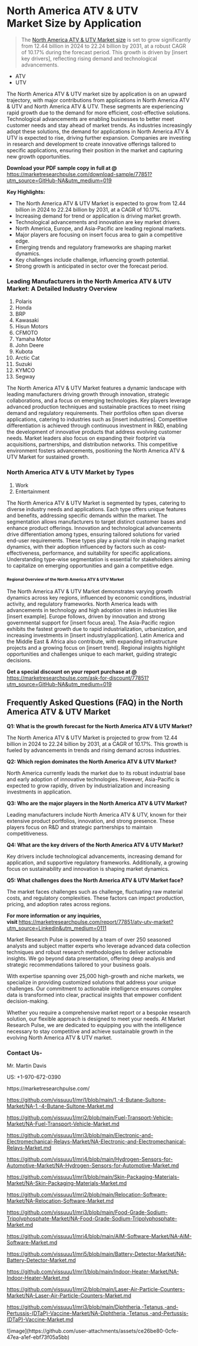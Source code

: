 <h1>North America ATV & UTV Market&nbsp;Size by Application</h1><blockquote><p>The <a href="https://marketresearchpulse.com/download-sample/77851?utm_source=GitHub-NA&amp;utm_medium=019">North America ATV & UTV Market size</a> is set to grow significantly from 12.44 billion in 2024 to 22.24 billion by 2031, at a robust CAGR of 10.17% during the forecast period. This growth is driven by [insert key drivers], reflecting rising demand and technological advancements.</p></blockquote><ul><li>ATV<li> UTV</li></ul><p>The North America ATV & UTV market size by application is on an upward trajectory, with major contributions from applications in North America ATV & UTV and North America ATV & UTV. These segments are experiencing rapid growth due to the demand for more efficient, cost-effective solutions. Technological advancements are enabling businesses to better meet customer needs and stay ahead of market trends. As industries increasingly adopt these solutions, the demand for applications in North America ATV & UTV is expected to rise, driving further expansion. Companies are investing in research and development to create innovative offerings tailored to specific applications, ensuring their position in the market and capturing new growth opportunities.</p><p><strong>Download your PDF sample copy in full at @ </strong><a href="https://marketresearchpulse.com/download-sample/77851?utm_source=GitHub-NA&amp;utm_medium=019">https://marketresearchpulse.com/download-sample/77851?utm_source=GitHub-NA&amp;utm_medium=019</a></p><p><strong>Key Highlights: </strong></p><ul><li>The North America ATV & UTV Market is expected to grow from 12.44 billion in 2024 to 22.24 billion by 2031, at a CAGR of 10.17%.</li><li>Increasing demand for trend or application is driving market growth.</li><li>Technological advancements and innovation are key market drivers.</li><li>North America, Europe, and Asia-Pacific are leading regional markets.</li><li>Major players are focusing on insert focus area to gain a competitive edge.</li><li>Emerging trends and regulatory frameworks are shaping market dynamics.</li><li>Key challenges include challenge, influencing growth potential.</li><li>Strong growth is anticipated in sector over the forecast period.</li></ul><h3>Leading Manufacturers in the North America ATV & UTV Market: A Detailed Industry Overview</h3><ol><li>Polaris</li><li>Honda</li><li>BRP</li><li>Kawasaki</li><li>Hisun Motors</li><li>CFMOTO</li><li>Yamaha Motor</li><li>John Deere</li><li>Kubota</li><li>Arctic Cat</li><li>Suzuki</li><li>KYMCO</li><li>Segway</li></ol><div class="flex max-w-full flex-col flex-grow"><div class="min-h-8 text-message flex w-full flex-col items-end gap-2 whitespace-normal break-words [.text-message+&amp;]:mt-5" dir="auto" data-message-author-role="assistant" data-message-id="fd8432e4-4910-450d-b182-61b7bfb0a01f" data-message-model-slug="gpt-4o"><div class="flex w-full flex-col gap-1 empty:hidden first:pt-[3px]"><div class="markdown prose w-full break-words dark:prose-invert light"><p>The North America ATV & UTV Market features a dynamic landscape with leading manufacturers driving growth through innovation, strategic collaborations, and a focus on emerging technologies. Key players leverage advanced production techniques and sustainable practices to meet rising demand and regulatory requirements. Their portfolios often span diverse applications, catering to industries such as [insert industries]. Competitive differentiation is achieved through continuous investment in R&amp;D, enabling the development of innovative products that address evolving customer needs. Market leaders also focus on expanding their footprint via acquisitions, partnerships, and distribution networks. This competitive environment fosters advancements, positioning the North America ATV & UTV Market for sustained growth.</p></div></div></div></div><h3>North America ATV & UTV Market by Types</h3><ol><li>Work<li> Entertainment</li></ol><div class="flex max-w-full flex-col flex-grow"><div class="min-h-8 text-message flex w-full flex-col items-end gap-2 whitespace-normal break-words [.text-message+&amp;]:mt-5" dir="auto" data-message-author-role="assistant" data-message-id="084470be-0bb7-4664-bddf-5156b4f41249" data-message-model-slug="gpt-4o-mini"><div class="flex w-full flex-col gap-1 empty:hidden first:pt-[3px]"><div class="markdown prose w-full break-words dark:prose-invert light"><p>The North America ATV & UTV Market is segmented by types, catering to diverse industry needs and applications. Each type offers unique features and benefits, addressing specific demands within the market. The segmentation allows manufacturers to target distinct customer bases and enhance product offerings. Innovation and technological advancements drive differentiation among types, ensuring tailored solutions for varied end-user requirements. These types play a pivotal role in shaping market dynamics, with their adoption influenced by factors such as cost-effectiveness, performance, and suitability for specific applications. Understanding type-wise segmentation is essential for stakeholders aiming to capitalize on emerging opportunities and gain a competitive edge.</p></div></div></div></div><h3><span style="font-size: 11px;">Regional Overview of the North America ATV & UTV Market</span></h3><div class="flex max-w-full flex-col flex-grow"><div class="min-h-8 text-message flex w-full flex-col items-end gap-2 whitespace-normal break-words [.text-message+&amp;]:mt-5" dir="auto" data-message-author-role="assistant" data-message-id="e9038762-ce64-4e30-91c9-9bd413514231" data-message-model-slug="gpt-4o-mini"><div class="flex w-full flex-col gap-1 empty:hidden first:pt-[3px]"><div class="markdown prose w-full break-words dark:prose-invert light"><p>The North America ATV & UTV Market demonstrates varying growth dynamics across key regions, influenced by economic conditions, industrial activity, and regulatory frameworks. North America leads with advancements in technology and high adoption rates in industries like [insert example]. Europe follows, driven by innovation and strong governmental support for [insert focus area]. The Asia-Pacific region exhibits the fastest growth due to rapid industrialization, urbanization, and increasing investments in [insert industry/application]. Latin America and the Middle East &amp; Africa also contribute, with expanding infrastructure projects and a growing focus on [insert trend]. Regional insights highlight opportunities and challenges unique to each market, guiding strategic decisions.</p></div></div></div></div><p><strong>Get a special discount on your report purchase at @ </strong><a href="https://marketresearchpulse.com/ask-for-discount/77851?utm_source=GitHub-NA&amp;utm_medium=019">https://marketresearchpulse.com/ask-for-discount/77851?utm_source=GitHub-NA&amp;utm_medium=019</a></p><h2>Frequently Asked Questions (FAQ) in the North America ATV & UTV Market</h2><p><strong>Q1: What is the growth forecast for the North America ATV & UTV Market?</strong></p><p>The North America ATV & UTV Market is projected to grow from 12.44 billion in 2024 to 22.24 billion by 2031, at a CAGR of 10.17%. This growth is fueled by advancements in trends and rising demand across industries.</p><p><strong>Q2: Which region dominates the North America ATV & UTV Market?</strong></p><p>North America currently leads the market due to its robust industrial base and early adoption of innovative technologies. However, Asia-Pacific is expected to grow rapidly, driven by industrialization and increasing investments in application.</p><p><strong>Q3: Who are the major players in the North America ATV & UTV Market?</strong></p><p>Leading manufacturers include North America ATV & UTV, known for their extensive product portfolios, innovation, and strong presence. These players focus on R&amp;D and strategic partnerships to maintain competitiveness.</p><p><strong>Q4: What are the key drivers of the North America ATV & UTV Market?</strong></p><p>Key drivers include technological advancements, increasing demand for application, and supportive regulatory frameworks. Additionally, a growing focus on sustainability and innovation is shaping market dynamics.</p><p><strong>Q5: What challenges does the North America ATV & UTV Market face?</strong></p><p>The market faces challenges such as challenge, fluctuating raw material costs, and regulatory complexities. These factors can impact production, pricing, and adoption rates across regions.</p><p><strong>For more information or any inquiries, visit&nbsp;</strong><a href="https://marketresearchpulse.com/report/77851/atv-utv-market?utm_source=Linkedin&utm_medium=0111">https://marketresearchpulse.com/report/77851/atv-utv-market?utm_source=Linkedin&utm_medium=0111</a></p><p>Market Research Pulse is powered by a team of over 250 seasoned analysts and subject matter experts who leverage advanced data collection techniques and robust research methodologies to deliver actionable insights. We go beyond data presentation, offering deep analysis and strategic recommendations tailored to your business goals.</p><p>With expertise spanning over 25,000 high-growth and niche markets, we specialize in providing customized solutions that address your unique challenges. Our commitment to actionable intelligence ensures complex data is transformed into clear, practical insights that empower confident decision-making.</p><p>Whether you require a comprehensive market report or a bespoke research solution, our flexible approach is designed to meet your needs. At Market Research Pulse, we are dedicated to equipping you with the intelligence necessary to stay competitive and achieve sustainable growth in the evolving North America ATV & UTV market.</p><h3><strong>Contact Us-</strong></h3><p>Mr. Martin Davis</p><p>US: +1-970-672-0390</p><p>https://marketresearchpulse.com/</p><p><a href="https://github.com/vissuuu1/mri1/blob/main/1,-4-Butane-Sultone-Market/NA-1,-4-Butane-Sultone-Market.md">https://github.com/vissuuu1/mri1/blob/main/1,-4-Butane-Sultone-Market/NA-1,-4-Butane-Sultone-Market.md</a></p><p><a href="https://github.com/vissuuu1/mri2/blob/main/Fuel-Transport-Vehicle-Market/NA-Fuel-Transport-Vehicle-Market.md">https://github.com/vissuuu1/mri2/blob/main/Fuel-Transport-Vehicle-Market/NA-Fuel-Transport-Vehicle-Market.md</a></p><p><a href="https://github.com/vissuuu1/mri3/blob/main/Electronic-and-Electromechanical-Relays-Market/NA-Electronic-and-Electromechanical-Relays-Market.md">https://github.com/vissuuu1/mri3/blob/main/Electronic-and-Electromechanical-Relays-Market/NA-Electronic-and-Electromechanical-Relays-Market.md</a></p><p><a href="https://github.com/vissuuu1/mri4/blob/main/Hydrogen-Sensors-for-Automotive-Market/NA-Hydrogen-Sensors-for-Automotive-Market.md">https://github.com/vissuuu1/mri4/blob/main/Hydrogen-Sensors-for-Automotive-Market/NA-Hydrogen-Sensors-for-Automotive-Market.md</a></p><p><a href="https://github.com/vissuuu1/mri1/blob/main/Skin-Packaging-Materials-Market/NA-Skin-Packaging-Materials-Market.md">https://github.com/vissuuu1/mri1/blob/main/Skin-Packaging-Materials-Market/NA-Skin-Packaging-Materials-Market.md</a></p><p><a href="https://github.com/vissuuu1/mri2/blob/main/Relocation-Software-Market/NA-Relocation-Software-Market.md">https://github.com/vissuuu1/mri2/blob/main/Relocation-Software-Market/NA-Relocation-Software-Market.md</a></p><p><a href="https://github.com/vissuuu1/mri3/blob/main/Food-Grade-Sodium-Tripolyphosphate-Market/NA-Food-Grade-Sodium-Tripolyphosphate-Market.md">https://github.com/vissuuu1/mri3/blob/main/Food-Grade-Sodium-Tripolyphosphate-Market/NA-Food-Grade-Sodium-Tripolyphosphate-Market.md</a></p><p><a href="https://github.com/vissuuu1/mri4/blob/main/AIM-Software-Market/NA-AIM-Software-Market.md">https://github.com/vissuuu1/mri4/blob/main/AIM-Software-Market/NA-AIM-Software-Market.md</a></p><p><a href="https://github.com/vissuuu1/mri5/blob/main/Battery-Detector-Market/NA-Battery-Detector-Market.md">https://github.com/vissuuu1/mri5/blob/main/Battery-Detector-Market/NA-Battery-Detector-Market.md</a></p><p><a href="https://github.com/vissuuu1/mri1/blob/main/Indoor-Heater-Market/NA-Indoor-Heater-Market.md">https://github.com/vissuuu1/mri1/blob/main/Indoor-Heater-Market/NA-Indoor-Heater-Market.md</a></p><p><a href="https://github.com/vissuuu1/mri2/blob/main/Laser-Air-Particle-Counters-Market/NA-Laser-Air-Particle-Counters-Market.md">https://github.com/vissuuu1/mri2/blob/main/Laser-Air-Particle-Counters-Market/NA-Laser-Air-Particle-Counters-Market.md</a></p><p><a href="https://github.com/vissuuu1/mri3/blob/main/Diphtheria,-Tetanus,-and-Pertussis-(DTaP)-Vaccine-Market/NA-Diphtheria,-Tetanus,-and-Pertussis-(DTaP)-Vaccine-Market.md">https://github.com/vissuuu1/mri3/blob/main/Diphtheria,-Tetanus,-and-Pertussis-(DTaP)-Vaccine-Market/NA-Diphtheria,-Tetanus,-and-Pertussis-(DTaP)-Vaccine-Market.md</a></p>
![image](https://github.com/user-attachments/assets/ce26be80-0cfe-47ea-a1ef-ebf73f05a5bb)
